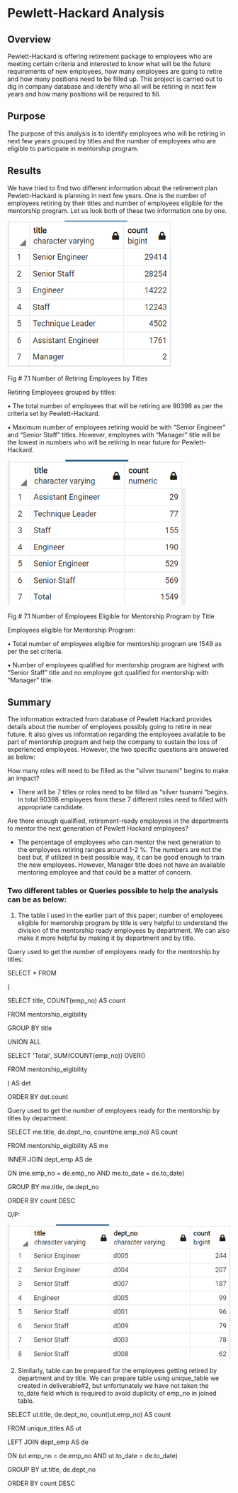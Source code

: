 # Pewlett-Hackard Analysis

## Overview 
Pewlett-Hackard is offering retirement package to employees who are meeting certain criteria and interested to know what will be the future requirements of new employees, how many employees are going to retire and how many positions need to be filled up. This project is carried out to dig in company database and identify who all will be retiring in next few years and how many positions will be required to fill.
## Purpose
The purpose of this analysis is to identify employees who will be retiring in next few years grouped by titles and the number of employees who are eligible to participate in mentorship program. 

## Results

We have tried to find two different information about the retirement plan Pewlett-Hackard is planning in next few years. One is the number of employees retiring by their titles and number of employees eligible for the mentorship program. Let us look both of these two information one by one.

![](SS/ME_SS2.png)
 
Fig # 7.1 Number of Retiring Employees by Titles

Retiring Employees grouped by titles:

•	The total number of employees that will be retiring are 90398 as per the criteria set by Pewlett-Hackard.

•	Maximum number of employees retiring would be with “Senior Engineer” and “Senior Staff” titles. However, employees with “Manager” title will be the lowest in numbers who will be retiring in near future for Pewlett-Hackard.

![](SS/ME_SS1.png)

Fig # 7.1 Number of Employees Eligible for Mentorship Program by Title

Employees eligible for Mentorship Program:

•	Total number of employees eligible for mentorship program are 1549 as per the set criteria.

•	Number of employees qualified for mentorship program are highest with “Senior Staff” title and no employee got qualified for mentorship with “Manager” title. 

## Summary
The information extracted from database of Pewlett Hackard provides details about the number of employees possibly going to retire in near future. It also gives us information regarding the employees available to be part of mentorship program and help the company to sustain the loss of experienced employees. However, the two specific questions are answered as below:

How many roles will need to be filled as the "silver tsunami" begins to make an impact?

-	There will be 7 titles or roles need to be filled as “silver tsunami “begins. In total 90398 employees from these 7 different roles need to filled with appropriate candidate. 

Are there enough qualified, retirement-ready employees in the departments to mentor the next generation of Pewlett Hackard employees?

-	The percentage of employees who can mentor the next generation to the employees retiring ranges around 1-2 %. The numbers are not the best but, if utilized in best possible way, it can be good enough to train the new employees. However, Manager title does not have an available mentoring employee and that could be a matter of concern. 

### Two different tables or Queries possible to help the analysis can be as below:

1.	The table I used in the earlier part of this paper; number of employees eligible for mentorship program by title is very helpful to understand the division of the mentorship ready employees by department. We can also make it more helpful by making it by department and by title. 

Query used to get the number of employees ready for the mentorship by titles:


 
SELECT * FROM 

(

SELECT title, COUNT(emp_no) AS count  

FROM mentorship_eigibility

GROUP BY title 

UNION ALL

SELECT 'Total', SUM(COUNT(emp_no))  OVER() 

FROM mentorship_eigibility

) AS det

ORDER BY det.count


Query used to get the number of employees ready for the mentorship by titles by department:

SELECT me.title, de.dept_no, count(me.emp_no) AS count

FROM mentorship_eigibility AS me

INNER JOIN dept_emp AS de

ON (me.emp_no = de.emp_no AND me.to_date = de.to_date)

GROUP BY me.title, de.dept_no

ORDER BY count DESC



O/P:

![](SS/ME_SS3.png)
 

2.	Similarly, table can be prepared for the employees getting retired by department and by title. 
We can prepare table using unique_table we created in deliverable#2, but unfortunately we have not taken the to_date field which is required to avoid duplicity of emp_no in joined table. 



SELECT ut.title, de.dept_no, count(ut.emp_no) AS count

FROM unique_titles AS ut 

LEFT JOIN dept_emp AS de

ON (ut.emp_no = de.emp_no  AND ut.to_date = de.to_date)

GROUP BY ut.title, de.dept_no

ORDER BY count DESC



